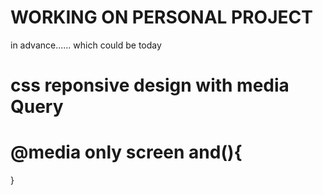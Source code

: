 # WORKING ON PERSONAL PROJECT
in advance......
which could be today

# css reponsive design with media Query
# @media only screen and(){
    
}
